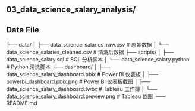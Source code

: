 ## 03_data_science_salary_analysis/
## Data File
├── data/
│   ├── data_science_salaries_raw.csv             # 原始数据
│   └── data_science_salaries_cleaned.csv         # 清洗后数据
├── scripts/
│   ├── data_science_salary.sql                   # SQL 分析脚本
│   └── data_science_salary.python                # Python 清洗脚本
├── dashboard/
│   ├── data_science_salary_dashboard.pbix        # Power BI 仪表板
│   ├── powerbi_dashboard.pbix.png                # Power BI 仪表板截图
│   ├── data_science_salary_dashboard.twbx        # Tableau 工作簿
│   └── data_science_salary_dashboard.preview.png # Tableau 截图
└── README.md
